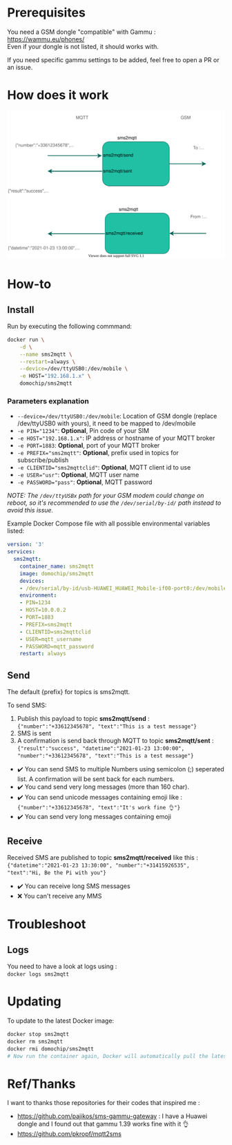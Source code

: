 # Prerequisites

You need a GSM dongle "compatible" with Gammu : https://wammu.eu/phones/  
Even if your dongle is not listed, it should works with.

If you need specific gammu settings to be added, feel free to open a PR or an issue.

# How does it work

![Diagram](https://raw.githubusercontent.com/Domochip/sms2mqtt/master/diagram.svg)

# How-to
## Install

Run by executing the following commmand:

```bash
docker run \
    -d \
    --name sms2mqtt \
    --restart=always \
    --device=/dev/ttyUSB0:/dev/mobile \
    -e HOST="192.168.1.x" \
    domochip/sms2mqtt
```

### Parameters explanation
* `--device=/dev/ttyUSB0:/dev/mobile`: Location of GSM dongle (replace /dev/ttyUSB0 with yours), it need to be mapped to /dev/mobile
* `-e PIN="1234"`: **Optional**, Pin code of your SIM
* `-e HOST="192.168.1.x"`: IP address or hostname of your MQTT broker
* `-e PORT=1883`: **Optional**, port of your MQTT broker
* `-e PREFIX="sms2mqtt"`: **Optional**, prefix used in topics for subscribe/publish
* `-e CLIENTID="sms2mqttclid"`: **Optional**, MQTT client id to use
* `-e USER="usr"`: **Optional**, MQTT user name
* `-e PASSWORD="pass"`: **Optional**, MQTT password

*NOTE: The `/dev/ttyUSBx` path for your GSM modem could change on reboot, so it's recommended to use the `/dev/serial/by-id/` path instead to avoid this issue.*

Example Docker Compose file with all possible environmental variables listed:
```yaml
version: '3'
services:
  sms2mqtt:
    container_name: sms2mqtt
    image: domochip/sms2mqtt
    devices:
    - /dev/serial/by-id/usb-HUAWEI_HUAWEI_Mobile-if00-port0:/dev/mobile
    environment:
    - PIN=1234
    - HOST=10.0.0.2
    - PORT=1883
    - PREFIX=sms2mqtt
    - CLIENTID=sms2mqttclid
    - USER=mqtt_username
    - PASSWORD=mqtt_password
    restart: always
```

## Send

The default {prefix} for topics is sms2mqtt.  

To send SMS: 
1. Publish this payload to topic **sms2mqtt/send** :  
`{"number":"+33612345678", "text":"This is a test message"}`  
2. SMS is sent  
3. A confirmation is send back through MQTT to topic **sms2mqtt/sent** :  
`{"result":"success", "datetime":"2021-01-23 13:00:00", "number":"+33612345678", "text":"This is a test message"}`  
  
- ✔️ You can send SMS to multiple Numbers using semicolon (;) seperated list. A confirmation will be sent back for each numbers.
- ✔️ You cand send very long messages (more than 160 char).
- ✔️ You can send unicode messages containing emoji like : `{"number":"+33612345678", "text":"It's work fine 👌"}`
- ✔️ You can send very long messages containing emoji

## Receive

Received SMS are published to topic **sms2mqtt/received** like this :  
`{"datetime":"2021-01-23 13:30:00", "number":"+31415926535", "text":"Hi, Be the Pi with you"}`  

- ✔️ You can receive long SMS messages
- ❌ You can't receive any MMS

# Troubleshoot
## Logs
You need to have a look at logs using :  
`docker logs sms2mqtt`

# Updating
To update to the latest Docker image:
```bash
docker stop sms2mqtt
docker rm sms2mqtt
docker rmi domochip/sms2mqtt
# Now run the container again, Docker will automatically pull the latest image.
```
# Ref/Thanks

I want to thanks those repositories for their codes that inspired me :  
* https://github.com/pajikos/sms-gammu-gateway : I have a Huawei dongle and I found out that gammu 1.39 works fine with it 👌
* https://github.com/pkropf/mqtt2sms 
